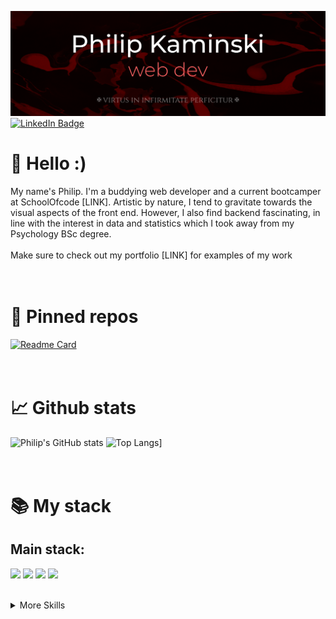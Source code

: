 ![Philip's GitHub Banner](./assets/banner_darkmode.png)
[![LinkedIn Badge](https://img.shields.io/twitter/url?label=LinkedIn&logo=LinkedIn&style=social&url=https%3A%2F%2Fwww.linkedin.com%2Fin%2Fkaminskp%2F)](https://www.linkedin.com/in/kaminskp/)

# 👋 Hello :)

My name's Philip. I'm a buddying web developer and a current bootcamper at SchoolOfcode [LINK]. Artistic by nature, I tend to gravitate towards the visual aspects of the front end. However, I also find backend fascinating, in line with the interest in data and statistics which I took away from my Psychology BSc degree. </br>
</br>
Make sure to check out my portfolio [LINK] for examples of my work
</br>
</br>
</br>

# 📌 Pinned repos

[![Readme Card](https://github-readme-stats.vercel.app/api/pin/?username=aureaflamma&repo=stage_2_step_7_tribute_page&bg_color=90,000000,9f0909&text_color=FFFFFF&title_color=FFFFFF&icon_color=cd8484)](https://github.com/AureaFlamma/stage_2_step_7_tribute_page)
</br>
</br>
</br>

# 📈 Github stats

<!--This can be used to create a new theme- just fork the repo-->

![Philip's GitHub stats](https://github-readme-stats.vercel.app/api?username=aureaflamma&count_private=true&show_icons=true&bg_color=106,000000,9f0909,9f0909&text_color=FFFFFF&title_color=FFFFFF&icon_color=cd8484)
![Top Langs](https://github-readme-stats.vercel.app/api/top-langs/?username=aureaflamma&show_icons=true&bg_color=106,000000,9f0909,9f0909&text_color=FFFFFF&title_color=FFFFFF&icon_color=cd8484)]
</br>
</br>
</br>

# 📚 My stack

## Main stack:

![](https://img.shields.io/badge/Code-React-informational?style=flat&logo=react&logoColor=white&color=4AB197)
![](https://img.shields.io/badge/Style-CSS-informational?style=flat&logo=css3&logoColor=white&color=4AB197)
![](https://img.shields.io/badge/Code-SQL-informational?style=flat&logoColor=white&color=4AB197)
![](https://img.shields.io/badge/Code-JavaScript-informational?style=flat&logo=JavaScript&logoColor=white&color=4AB197)

</br>

<details>
<summary>More Skills</summary>

<br>

![](https://img.shields.io/badge/Style-CSS-informational?style=flat&logo=css3&logoColor=white&color=4AB197)
![](https://img.shields.io/badge/Style-Styled_Components-informational?style=flat&logo=styled-components&logoColor=white&color=4AB197)

</br>

![](https://img.shields.io/badge/Test-Jest-informational?style=flat&logo=jest&logoColor=white&color=4AB197)

</br>

![](https://img.shields.io/badge/Tools-Netlify-informational?style=flat&logo=netlify&logoColor=white&color=4AB197)
![](https://img.shields.io/badge/Tools-Auth0-informational?style=flat&logo=auth0&logoColor=white&color=4AB197)
![](https://img.shields.io/badge/Tools-AWS-informational?style=flat&logo=amazonaws&logoColor=white&color=4AB197)
![](https://img.shields.io/badge/Tools-NPM-informational?style=flat&logo=npm&logoColor=white&color=4AB197)
![](https://img.shields.io/badge/Tools-GitHub-informational?style=flat&logo=GitHub&logoColor=white&color=4AB197)
![](https://img.shields.io/badge/Tools-Postman-informational?style=flat&logo=Postman&logoColor=white&color=4AB197)
![](https://img.shields.io/badge/Tools-Gimp-informational?style=flat&logo=gimp&logoColor=white&color=4AB197)
![](https://img.shields.io/badge/Tools-Inkscape-informational?style=flat&logo=inkscape&logoColor=white&color=4AB197)

</details>

<!---
AureaFlamma/AureaFlamma is a ✨ special ✨ repository because its `README.md` (this file) appears on your GitHub profile.
You can click the Preview link to take a look at your changes.


PLAN:
1. Banner DONE
2. Social badges :DONE(?)
4. Github stats
5. Skills
&bg_color=0a0404&
----
6. Clean up tribute page
7. Clean up Mindactivity
8. Clean up Squatify
9. pinned repos
10. Links
--->

